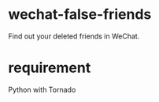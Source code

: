 # wechat-false-friends
Find out your deleted friends in WeChat. 

# requirement
Python with Tornado
